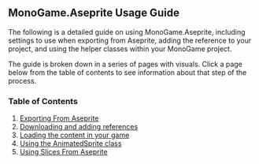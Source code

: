 ## MonoGame.Aseprite Usage Guide
The following is a detailed guide on using MonoGame.Aseprite, including settings to use when exporting from Aseprite, adding the reference to your project, and using the helper classes within your MonoGame project.

The guide is broken down in a series of pages with visuals.  Click a page below from the table of contents to see information about that step of the process.

### Table of Contents
1.  [Exporting From Aseprite](exporting-from-aseprite)
2.  [Downloading and adding references ](downloading-and-adding-references)
3.  [Loading the content in your game](adding-the-content)
4.  [Using the AnimatedSprite class](using-animatedsprite)
5.  [Using Slices From Aseprite](using-slices-from-aseprite)